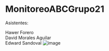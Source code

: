 # MonitoreoABCGrupo21
Asistentes:

Hawer Forero<br>
David Morales Aguilar<br>
Edward Sandoval
![image](https://user-images.githubusercontent.com/98855043/189540399-18e4a50f-55c9-4bb2-9188-ce2b692df916.png)
